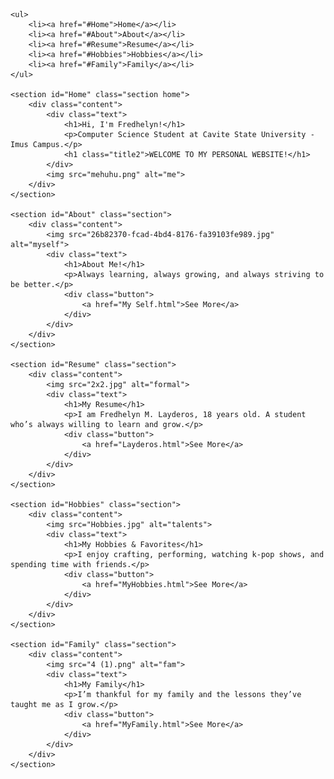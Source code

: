 <!DOCTYPE html>
<html lang="en">
<head>
   <meta charset="UTF-8">
   <meta name="viewport" content="width=device-width, initial-scale=1.0">
   <title>Personal Website</title>
   <link rel="stylesheet" href="Personal Website.css">
</head>

<body>

    <ul>
        <li><a href="#Home">Home</a></li>
        <li><a href="#About">About</a></li>
        <li><a href="#Resume">Resume</a></li>
        <li><a href="#Hobbies">Hobbies</a></li>
        <li><a href="#Family">Family</a></li>
    </ul>

    <section id="Home" class="section home">
        <div class="content">
            <div class="text">
                <h1>Hi, I'm Fredhelyn!</h1>
                <p>Computer Science Student at Cavite State University - Imus Campus.</p>
                <h1 class="title2">WELCOME TO MY PERSONAL WEBSITE!</h1>
            </div>
            <img src="mehuhu.png" alt="me">
        </div>
    </section>

    <section id="About" class="section">
        <div class="content">
            <img src="26b82370-fcad-4bd4-8176-fa39103fe989.jpg" alt="myself">
            <div class="text">
                <h1>About Me!</h1>
                <p>Always learning, always growing, and always striving to be better.</p>
                <div class="button">
                    <a href="My Self.html">See More</a>
                </div>
            </div>
        </div>
    </section>

    <section id="Resume" class="section">
        <div class="content">
            <img src="2x2.jpg" alt="formal">
            <div class="text">
                <h1>My Resume</h1>
                <p>I am Fredhelyn M. Layderos, 18 years old. A student who’s always willing to learn and grow.</p>
                <div class="button">
                    <a href="Layderos.html">See More</a>
                </div>
            </div>
        </div>
    </section>

    <section id="Hobbies" class="section">
        <div class="content">
            <img src="Hobbies.jpg" alt="talents">
            <div class="text">
                <h1>My Hobbies & Favorites</h1>
                <p>I enjoy crafting, performing, watching k-pop shows, and spending time with friends.</p>
                <div class="button">
                    <a href="MyHobbies.html">See More</a>
                </div>
            </div>
        </div>
    </section>

    <section id="Family" class="section">
        <div class="content">
            <img src="4 (1).png" alt="fam">
            <div class="text">
                <h1>My Family</h1>
                <p>I’m thankful for my family and the lessons they’ve taught me as I grow.</p>
                <div class="button">
                    <a href="MyFamily.html">See More</a>
                </div>
            </div>
        </div>
    </section>

</body>
</html>
